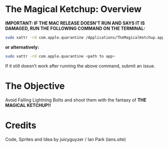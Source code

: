 # The Magical Ketchup: Overview

**IMPORTANT: IF THE MAC RELEASE DOESN'T RUN AND SAYS IT IS DAMAGED, RUN THE FOLLOWING COMMAND ON THE TERMINAL:**

```bash
sudo xattr -rd com.apple.quarantine /Applications/TheMagicalKetchup.app
```

**or alternatively:**
```bash
sudo xattr -rd com.apple.quarantine <path to app>
```

If it still doesn't work after running the above command, submit an issue.

# The Objective
Avoid Falling Lightning Bolts and shoot them with the fantasy of **THE MAGICAL KETCHUP!!**

# Credits
Code, Sprites and Idea by juicyguyzer / Ian Park (ians.site)
